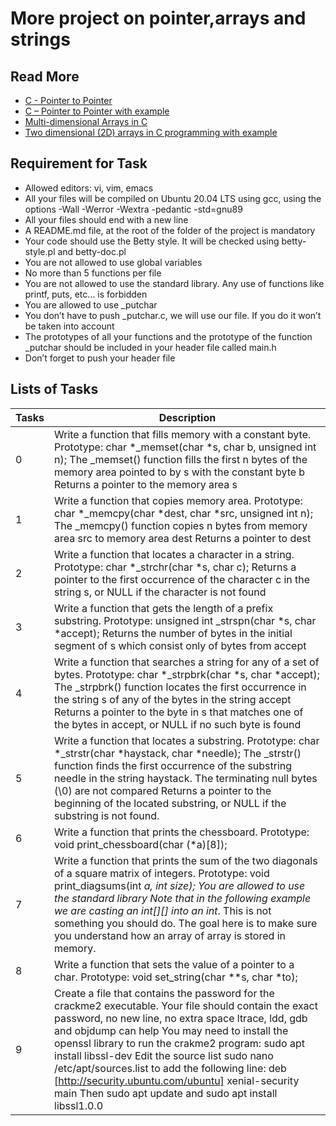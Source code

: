 # More project on pointer,arrays and strings
## Read More
- [C - Pointer to Pointer](https://www.tutorialspoint.com/cprogramming/c_pointer_to_pointer.htm)
- [C – Pointer to Pointer with example](https://beginnersbook.com/2014/01/c-pointer-to-pointer/)
- [Multi-dimensional Arrays in C](https://www.tutorialspoint.com/cprogramming/c_multi_dimensional_arrays.htm)
- [Two dimensional (2D) arrays in C programming with example](https://beginnersbook.com/2014/01/2d-arrays-in-c-example/)
## Requirement for Task
- Allowed editors: vi, vim, emacs
- All your files will be compiled on Ubuntu 20.04 LTS using gcc, using the options -Wall -Werror -Wextra -pedantic -std=gnu89
- All your files should end with a new line
- A README.md file, at the root of the folder of the project is mandatory
- Your code should use the Betty style. It will be checked using betty-style.pl and betty-doc.pl
- You are not allowed to use global variables
- No more than 5 functions per file
- You are not allowed to use the standard library. Any use of functions like printf, puts, etc… is forbidden
- You are allowed to use _putchar
- You don’t have to push _putchar.c, we will use our file. If you do it won’t be taken into account
- The prototypes of all your functions and the prototype of the function _putchar should be included in your header file called main.h
- Don’t forget to push your header file
## Lists of Tasks
|Tasks|Description|
|---|---|
|0|Write a function that fills memory with a constant byte. Prototype: char *_memset(char *s, char b, unsigned int n); The _memset() function fills the first n bytes of the memory area pointed to by s with the constant byte b Returns a pointer to the memory area s|
|1|Write a function that copies memory area. Prototype: char *_memcpy(char *dest, char *src, unsigned int n); The _memcpy() function copies n bytes from memory area src to memory area dest Returns a pointer to dest|
|2|Write a function that locates a character in a string. Prototype: char *_strchr(char *s, char c); Returns a pointer to the first occurrence of the character c in the string s, or NULL if the character is not found|
|3|Write a function that gets the length of a prefix substring. Prototype: unsigned int _strspn(char *s, char *accept); Returns the number of bytes in the initial segment of s which consist only of bytes from accept|
|4|Write a function that searches a string for any of a set of bytes. Prototype: char *_strpbrk(char *s, char *accept); The _strpbrk() function locates the first occurrence in the string s of any of the bytes in the string accept Returns a pointer to the byte in s that matches one of the bytes in accept, or NULL if no such byte is found|
|5|Write a function that locates a substring. Prototype: char *_strstr(char *haystack, char *needle); The _strstr() function finds the first occurrence of the substring needle in the string haystack. The terminating null bytes (\0) are not compared Returns a pointer to the beginning of the located substring, or NULL if the substring is not found.|
|6|Write a function that prints the chessboard. Prototype: void print_chessboard(char (*a)[8]);|
|7|Write a function that prints the sum of the two diagonals of a square matrix of integers. Prototype: void print_diagsums(int *a, int size); You are allowed to use the standard library Note that in the following example we are casting an int[][] into an int*. This is not something you should do. The goal here is to make sure you understand how an array of array is stored in memory.|
|8|Write a function that sets the value of a pointer to a char. Prototype: void set_string(char **s, char *to);|
|9|Create a file that contains the password for the crackme2 executable. Your file should contain the exact password, no new line, no extra space ltrace, ldd, gdb and objdump can help You may need to install the openssl library to run the crakme2 program: sudo apt install libssl-dev Edit the source list sudo nano /etc/apt/sources.list to add the following line: deb [http://security.ubuntu.com/ubuntu] xenial-security main Then sudo apt update and sudo apt install libssl1.0.0|
